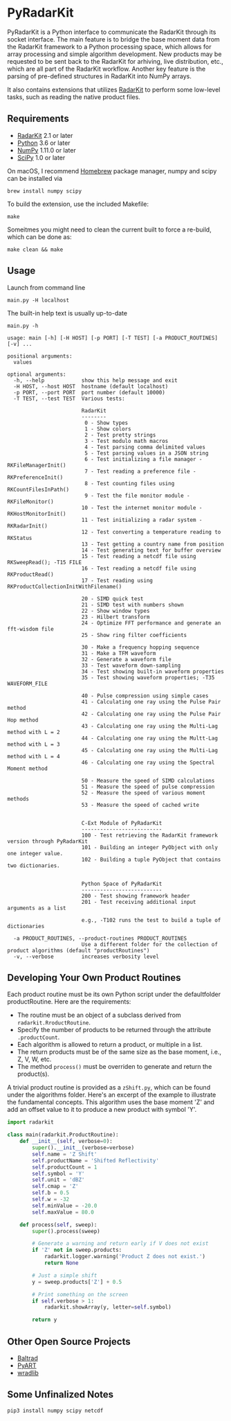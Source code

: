 PyRadarKit
==========

PyRadarKit is a Python interface to communicate the RadarKit through its socket interface. The main feature is to bridge the base moment data from the RadarKit framework to a Python processing space, which allows for array processing and simple algorithm development. New products may be requested to be sent back to the RadarKit for arhiving, live distribution, etc., which are all part of the RadarKit workflow. Another key feature is the parsing of pre-defined structures in RadarKit into NumPy arrays.

It also contains extensions that utilizes [RadarKit] to perform some low-level tasks, such as reading the native product files.


## Requirements

- [RadarKit] 2.1 or later
- [Python] 3.6 or later
- [NumPy] 1.11.0 or later
- [SciPy] 1.0 or later

On macOS, I recommend [Homebrew] package manager, numpy and scipy can be installed via
```shell
brew install numpy scipy
``````

To build the extension, use the included Makefile:
```shell
make
```

Someitmes you might need to clean the current built to force a re-build, which can be done as:
```shell
make clean && make
```

## Usage

Launch from command line

```shell
main.py -H localhost
``````

The built-in help text is usually up-to-date

```shell
main.py -h
```

```
usage: main [-h] [-H HOST] [-p PORT] [-T TEST] [-a PRODUCT_ROUTINES] [-v] ...

positional arguments:
  values

optional arguments:
  -h, --help            show this help message and exit
  -H HOST, --host HOST  hostname (default localhost)
  -p PORT, --port PORT  port number (default 10000)
  -T TEST, --test TEST  Various tests:
                        
                        RadarKit
                        --------
                         0 - Show types
                         1 - Show colors
                         2 - Test pretty strings
                         3 - Test modulo math macros
                         4 - Test parsing comma delimited values
                         5 - Test parsing values in a JSON string
                         6 - Test initializing a file manager - RKFileManagerInit()
                         7 - Test reading a preference file - RKPreferenceInit()
                         8 - Test counting files using RKCountFilesInPath()
                         9 - Test the file monitor module - RKFileMonitor()
                        10 - Test the internet monitor module - RKHostMonitorInit()
                        11 - Test initializing a radar system - RKRadarInit()
                        12 - Test converting a temperature reading to RKStatus
                        13 - Test getting a country name from position
                        14 - Test generating text for buffer overview
                        15 - Test reading a netcdf file using RKSweepRead(); -T15 FILE
                        16 - Test reading a netcdf file using RKProductRead()
                        17 - Test reading using RKProductCollectionInitWithFilename()
                        
                        20 - SIMD quick test
                        21 - SIMD test with numbers shown
                        22 - Show window types
                        23 - Hilbert transform
                        24 - Optimize FFT performance and generate an fft-wisdom file
                        25 - Show ring filter coefficients
                        
                        30 - Make a frequency hopping sequence
                        31 - Make a TFM waveform
                        32 - Generate a waveform file
                        33 - Test waveform down-sampling
                        34 - Test showing built-in waveform properties
                        35 - Test showing waveform properties; -T35 WAVEFORM_FILE
                        
                        40 - Pulse compression using simple cases
                        41 - Calculating one ray using the Pulse Pair method
                        42 - Calculating one ray using the Pulse Pair Hop method
                        43 - Calculating one ray using the Multi-Lag method with L = 2
                        44 - Calculating one ray using the Multt-Lag method with L = 3
                        45 - Calculating one ray using the Multi-Lag method with L = 4
                        46 - Calculating one ray using the Spectral Moment method
                        
                        50 - Measure the speed of SIMD calculations
                        51 - Measure the speed of pulse compression
                        52 - Measure the speed of various moment methods
                        53 - Measure the speed of cached write
                        
                        
                        C-Ext Module of PyRadarKit
                        --------------------------
                        100 - Test retrieving the RadarKit framework version through PyRadarKit
                        101 - Building an integer PyObject with only one integer value.
                        102 - Building a tuple PyObject that contains two dictionaries.
                            
                            
                        Python Space of PyRadarKit
                        --------------------------
                        200 - Test showing framework header
                        201 - Test receiving additional input arguments as a list
                        
                        e.g., -T102 runs the test to build a tuple of dictionaries
                             
  -a PRODUCT_ROUTINES, --product-routines PRODUCT_ROUTINES
                        Use a different folder for the collection of product algorithms (default "productRoutines")
  -v, --verbose         increases verbosity level
```

## Developing Your Own Product Routines

Each product routine must be its own Python script under the defaultfolder productRoutine. Here are the requirements:
- The routine must be an object of a subclass derived from `radarkit.RroductRoutine`.
- Specify the number of products to be returned through the attribute `.productCount`.
- Each algorithm is allowed to return a product, or multiple in a list.
- The return products must be of the same size as the base moment, i.e., Z, V, W, etc.
- The method `process()` must be overriden to generate and return the product(s).

A trivial product routine is provided as a `zShift.py`, which can be found under the algorithms folder. Here's an excerpt of the example to illustrate the fundamental concepts. This algorithm uses the base moment 'Z' and add an offset value to it to produce a new product with symbol 'Y'.

```python
import radarkit

class main(radarkit.ProductRoutine):
    def __init__(self, verbose=0):
        super().__init__(verbose=verbose)
        self.name = 'Z Shift'
        self.productName = 'Shifted Reflectivity'
        self.productCount = 1
        self.symbol = 'Y'
        self.unit = 'dBZ'
        self.cmap = 'Z'
        self.b = 0.5
        self.w = -32
        self.minValue = -20.0
        self.maxValue = 80.0

    def process(self, sweep):
        super().process(sweep)

        # Generate a warning and return early if V does not exist
        if 'Z' not in sweep.products:
            radarkit.logger.warning('Product Z does not exist.')
            return None

        # Just a simple shift
        y = sweep.products['Z'] + 0.5

        # Print something on the screen
        if self.verbose > 1:
            radarkit.showArray(y, letter=self.symbol)

        return y
```


## Other Open Source Projects

- [Baltrad]
- [PyART]
- [wradlib]

[Homebrew]: https://brew.sh
[RadarKit]: https://git.arrc.ou.edu/cheo4524/radarkit.git
[Python]: https://www.python.org
[NumPy]: http://www.numpy.org
[SciPy]: https://www.scipy.org
[HDF5]: https://support.hdfgroup.org/HDF5
[NetCDF]: https://www.unidata.ucar.edu/software/netcdf
[Baltrad]: http://theradarcommunity.wikidot.com/tool:2
[PyART]: http://arm-doe.github.io/pyart
[wradlib]: http://wradlib.org


## Some Unfinalized Notes

```shell
pip3 install numpy scipy netcdf
```

